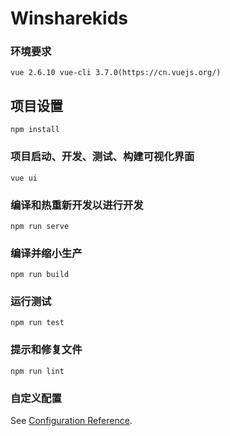 # Winsharekids

### 环境要求
```
vue 2.6.10 vue-cli 3.7.0(https://cn.vuejs.org/)
```

## 项目设置
```
npm install
```

### 项目启动、开发、测试、构建可视化界面
```
vue ui
```

### 编译和热重新开发以进行开发
```
npm run serve
```

### 编译并缩小生产
```
npm run build
```

### 运行测试
```
npm run test
```

### 提示和修复文件
```
npm run lint
```

### 自定义配置
See [Configuration Reference](https://cli.vuejs.org/config/).
